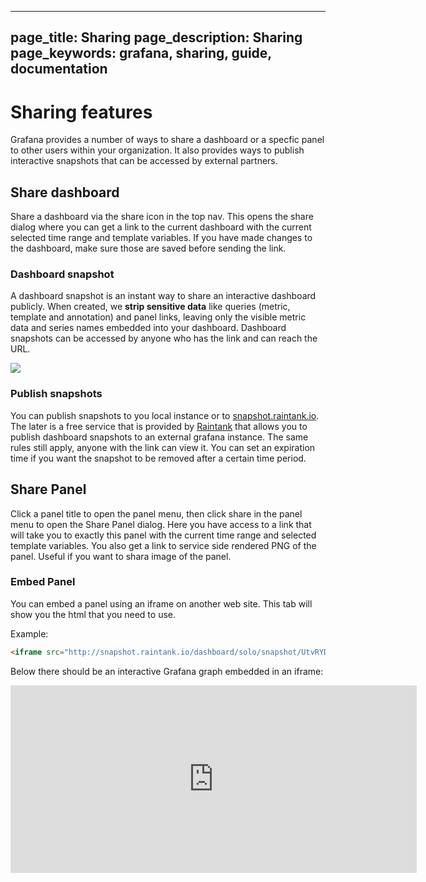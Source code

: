 ----
page_title: Sharing
page_description: Sharing
page_keywords: grafana, sharing, guide, documentation
---

# Sharing features
Grafana provides a number of ways to share a dashboard or a specfic panel to other users within your
organization. It also provides ways to publish interactive snapshots that can be accessed by external partners.

## Share dashboard
Share a dashboard via the share icon in the top nav. This opens the share dialog where you
can get a link to the current dashboard with the current selected time range and template variables. If you have
made changes to the dashboard, make sure those are saved before sending the link.

### Dashboard snapshot

A dashboard snapshot is an instant way to share an interactive dashboard publicly. When created, we <strong>strip sensitive data</strong> like queries
(metric, template and annotation) and panel links, leaving only the visible metric data and series names embedded into your dashboard. Dashboard
snapshots can be accessed by anyone who has the link and can reach the URL.

![](/img/v2/dashboard_snapshot_dialog.png)

### Publish snapshots
You can publish snapshots to you local instance or to [snapshot.raintank.io](http://snapshot.raintank.io). The later is a free service
that is provided by [Raintank](http://raintank.io) that allows you to publish dashboard snapshots to an external grafana instance.
The same rules still apply, anyone with the link can view it. You can set an expiration time if you want the snapshot to be removed
after a certain time period.

## Share Panel
Click a panel title to open the panel menu, then click share in the panel menu to open the Share Panel dialog. Here you
have access to a link that will take you to exactly this panel with the current time range and selected template variables.
You also get a link to service side rendered PNG of the panel. Useful if you want to shara image of the panel.

### Embed Panel
You can embed a panel using an iframe on another web site. This tab will show you the html that you need to use.

Example:

```html
<iframe src="http://snapshot.raintank.io/dashboard/solo/snapshot/UtvRYDv650fHOV2jV5QlAQhLnNOhB5ZN?panelId=4&fullscreen&from=1427385145990&to=1427388745990" width="650" height="300" frameborder="0"></iframe>
```

Below there should be an interactive Grafana graph embedded in an iframe:
<iframe src="http://snapshot.raintank.io/dashboard/solo/snapshot/IQ7iZF00sHalq0Ffjv6OyclJSA1YHYV1?panelId=4&fullscreen" width="650" height="300" frameborder="0"></iframe>
